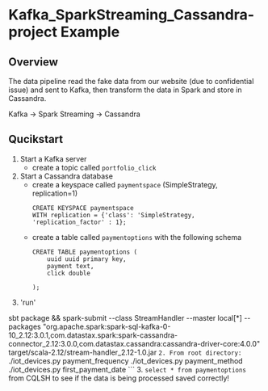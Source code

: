 # Kafka_SparkStreaming_Cassandra-project Example


## Overview

The data pipeline read the fake data from our website (due to confidential issue) and sent to Kafka, then transform the data in Spark and store in Cassandra.

Kafka -> Spark Streaming -> Cassandra


## Qucikstart

1. Start a Kafka server
	* create a topic called `portfolio_click`
1. Start a Cassandra database
	* create a keyspace called `paymentspace` (SimpleStrategy, replication=1)
		```
		CREATE KEYSPACE paymentspace
		WITH replication = {'class': 'SimpleStrategy, 'replication_factor' : 1};
		```
	* create a table called `paymentoptions` with the following schema
		```
		CREATE TABLE paymentoptions (
			uuid uuid primary key,
			payment text,
			click double
		
		);
	  ```
1. 'run'

sbt package && spark-submit --class StreamHandler --master local[*] --packages "org.apache.spark:spark-sql-kafka-0-10_2.12:3.0.1,com.datastax.spark:spark-cassandra-connector_2.12:3.0.0,com.datastax.cassandra:cassandra-driver-core:4.0.0" target/scala-2.12/stream-handler_2.12-1.0.jar
	```
2. From root directory:
	```
	./iot_devices.py payment_frequency
	./iot_devices.py payment_method
	./iot_devices.py first_payment_date
	```
3. `select * from paymentoptions` from CQLSH to see if the data is being processed saved correctly!
